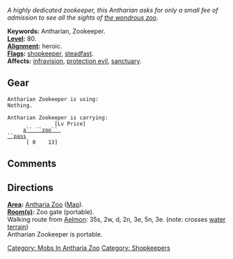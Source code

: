 *A highly dedicated zookeeper, this Antharian asks for only a small fee
of admission to see all the sights of [the wondrous
zoo](:Category:_Antharia_Zoo "wikilink").*

**Keywords:** Antharian, Zookeeper.  
**[Level](Level "wikilink"):** 80.  
**[Alignment](Alignment "wikilink"):** heroic.  
**[Flags](:Category:_Mob_Types "wikilink"):**
[shopkeeper](:Category:_Shopkeepers "wikilink"),
[steadfast](Sentinel_Mobs "wikilink").  
**Affects:** [infravision](Infravision "wikilink"), [protection
evil](Protection_Evil "wikilink"), [sanctuary](Sanctuary "wikilink").  

## Gear

`Antharian Zookeeper is using:`  
`Nothing.`

`Antharian Zookeeper is carrying:                                                     [Lv Price]`  
`     `[`a`` ``zoo`` ``pass`](Zoo_Pass "wikilink")`                                                                      [ 0    13]`

## Comments

## Directions

**[Area](:Category:_Areas "wikilink"):** [Antharia
Zoo](:Category:_Antharia_Zoo "wikilink")
([Map](Antharia_Zoo_Map "wikilink")).  
**[Room(s)](:Category:_Rooms "wikilink"):** Zoo gate (portable).  
Walking route from [Aelmon](Aelmon "wikilink"): 35s, 2w, d, 2n, 3e, 5n,
3e. (note: crosses [water terrain](Water_Terrain "wikilink"))  
Antharian Zookeeper is portable.  

[Category: Mobs In Antharia
Zoo](Category:_Mobs_In_Antharia_Zoo "wikilink") [Category:
Shopkeepers](Category:_Shopkeepers "wikilink")
